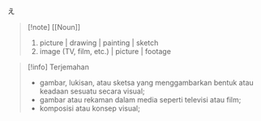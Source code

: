 え
>[!note] [[Noun]]
> 1. picture | drawing | painting | sketch 
> 2. image (TV, film, etc.) | picture | footage

>[!info] Terjemahan
>- gambar, lukisan, atau sketsa yang menggambarkan bentuk atau keadaan sesuatu secara visual;
>- gambar atau rekaman dalam media seperti televisi atau film;
>- komposisi atau konsep visual;